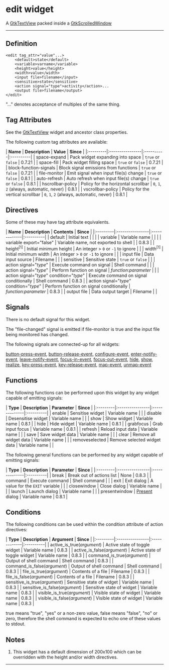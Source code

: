 # edit widget #

A [GtkTextView](http://developer.gnome.org/gtk2/2.24/GtkTextView.html) packed inside a [GtkScrolledWindow](http://developer.gnome.org/gtk2/2.24/GtkScrolledWindow.html)


---


## Definition ##

```
<edit tag_attr="value"...>
	<default>state</default>
	<variable>varname</variable>
	<height>value</height>
	<width>value</width>
	<input file>filename</input>
	<sensitive>state</sensitive>
	<action signal="type">activity</action>...
	<output file>filename</output>
</edit>
```

"..." denotes acceptance of multiples of the same thing.

## Tag Attributes ##

See the [GtkTextView](http://developer.gnome.org/gtk2/2.24/GtkTextView.html#GtkTextView.object-hierarchy) widget and ancestor class properties.

The following custom tag attributes are available:

<a href='Hidden comment: ExportTableStart'></a>
| **Name** | **Description** | **Value** | **Since** |
|:---------|:----------------|:----------|:----------|
| space-expand | Pack widget expanding into space | `true` or `false` | 0.7.21    |
| space-fill | Pack widget filling space | `true` or `false` | 0.7.21    |
| block-function-signals | Block signal emissions from functions | `true` or `false` | 0.7.21    |
| file-monitor | Emit signal when input file(s) change | `true` or `false` | 0.8.1     |
| auto-refresh | Auto refresh when input file(s) change | `true` or `false` | 0.8.1     |
| hscrollbar-policy | Policy for the horizontal scrollbar | `0`, `1`, `2` (always, automatic, never) | 0.8.1     |
| vscrollbar-policy | Policy for the vertical scrollbar | `0`, `1`, `2` (always, automatic, never) | 0.8.1     |
<a href='Hidden comment: ExportTableEnd'></a>

## Directives ##

Some of these may have tag attribute equivalents.

<a href='Hidden comment: ExportTableStart'></a>
| **Name** | **Description** | **Contents** | **Since** |
|:---------|:----------------|:-------------|:----------|
| default  | Initial text    |              |           |
| variable | Variable name   |              |           |
| variable export="false" | Variable name, not exported to shell |              | 0.8.3     |
| height<sup>[1]</sup> | Initial minimum height | An integer > `0` or `-1` to ignore |           |
| width<sup>[1]</sup> | Initial minimum width | An integer > `0` or `-1` to ignore |           |
| input file | Data input source | Filename     |           |
| sensitive | Sensitive state | `true` or `false` |           |
| action signal="_type_" | Execute command on signal | Shell command |           |
| action signal="_type_" | Perform function on signal | _function_:_parameter_ |           |
| action signal="_type_" condition="_type_" | Execute command on signal conditionally | Shell command | 0.8.3     |
| action signal="_type_" condition="_type_" | Perform function on signal conditionally | _function_:_parameter_ | 0.8.3     |
| output file | Data output target | Filename     |           |
<a href='Hidden comment: ExportTableEnd'></a>

## Signals ##

There is no default signal for this widget.

The "file-changed" signal is emitted if file-monitor is true and the input file being monitored has changed.

The following signals are connected-up for all widgets:

[button-press-event](http://developer.gnome.org/gtk2/2.24/GtkWidget.html#GtkWidget-button-press-event), [button-release-event](http://developer.gnome.org/gtk2/2.24/GtkWidget.html#GtkWidget-button-release-event), [configure-event](http://developer.gnome.org/gtk2/2.24/GtkWidget.html#GtkWidget-configure-event), [enter-notify-event](http://developer.gnome.org/gtk2/2.24/GtkWidget.html#GtkWidget-enter-notify-event), [leave-notify-event](http://developer.gnome.org/gtk2/2.24/GtkWidget.html#GtkWidget-leave-notify-event), [focus-in-event](http://developer.gnome.org/gtk2/2.24/GtkWidget.html#GtkWidget-focus-in-event), [focus-out-event](http://developer.gnome.org/gtk2/2.24/GtkWidget.html#GtkWidget-focus-out-event), [hide](http://developer.gnome.org/gtk2/2.24/GtkWidget.html#GtkWidget-hide), [show](http://developer.gnome.org/gtk2/2.24/GtkWidget.html#GtkWidget-show), [realize](http://developer.gnome.org/gtk2/2.24/GtkWidget.html#GtkWidget-realize), [key-press-event](http://developer.gnome.org/gtk2/2.24/GtkWidget.html#GtkWidget-key-press-event), [key-release-event](http://developer.gnome.org/gtk2/2.24/GtkWidget.html#GtkWidget-key-release-event), [map-event](http://developer.gnome.org/gtk2/2.24/GtkWidget.html#GtkWidget-map-event), [unmap-event](http://developer.gnome.org/gtk2/2.24/GtkWidget.html#GtkWidget-unmap-event)

## Functions ##

The following functions can be performed upon this widget by any widget capable of emitting signals:

<a href='Hidden comment: ExportTableStart'></a>
| **Type** | **Description** | **Parameter** | **Since** |
|:---------|:----------------|:--------------|:----------|
| enable   | Sensitise widget | Variable name |           |
| disable  | Desensitise widget | Variable name |           |
| show     | Show widget     | Variable name | 0.8.1     |
| hide     | Hide widget     | Variable name | 0.8.1     |
| grabfocus | Grab input focus | Variable name | 0.8.1     |
| refresh  | Reload input data | Variable name |           |
| save     | Save widget data | Variable name |           |
| clear    | Remove all widget data | Variable name |           |
| removeselected | Remove selected widget data | Variable name |           |
<a href='Hidden comment: ExportTableEnd'></a>

The following general functions can be performed by any widget capable of emitting signals:

<a href='Hidden comment: ExportTableStart'></a>
| **Type** | **Description** | **Parameter** | **Since** |
|:---------|:----------------|:--------------|:----------|
| break    | Break out of actions list | None          | 0.8.3     |
| command  | Execute command | Shell command |           |
| exit     | Exit dialog     | A value for the `EXIT` variable |           |
| closewindow | Close dialog    | Variable name |           |
| launch   | Launch dialog   | Variable name |           |
| presentwindow | [Present](http://developer.gnome.org/gtk2/2.24/GtkWindow.html#gtk-window-present) dialog | Variable name | 0.8.1     |
<a href='Hidden comment: ExportTableEnd'></a>

## Conditions ##

The following conditions can be used within the condition attribute of action directives:

<a href='Hidden comment: ExportTableStart'></a>
| **Type** | **Description** | **Argument** | **Since** |
|:---------|:----------------|:-------------|:----------|
| active\_is\_true(_argument_) | Active state of toggle widget | Variable name | 0.8.3     |
| active\_is\_false(_argument_) | Active state of toggle widget | Variable name | 0.8.3     |
| command\_is\_true(_argument_) | Output of shell command | Shell command | 0.8.3     |
| command\_is\_false(_argument_) | Output of shell command | Shell command | 0.8.3     |
| file\_is\_true(_argument_) | Contents of a file | Filename     | 0.8.3     |
| file\_is\_false(_argument_) | Contents of a file | Filename     | 0.8.3     |
| sensitive\_is\_true(_argument_) | Sensitive state of widget | Variable name | 0.8.3     |
| sensitive\_is\_false(_argument_) | Sensitive state of widget | Variable name | 0.8.3     |
| visible\_is\_true(_argument_) | Visible state of widget | Variable name | 0.8.3     |
| visible\_is\_false(_argument_) | Visible state of widget | Variable name | 0.8.3     |
<a href='Hidden comment: ExportTableEnd'></a>

true means "true", "yes" or a non-zero value, false means "false", "no" or zero, therefore the shell command is expected to echo one of these values to stdout.

## Notes ##

1. This widget has a default dimension of 200x100 which can be overridden with the height and/or width directives.


---
